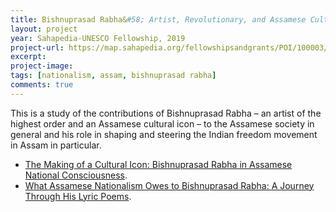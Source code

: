 ```yaml
---
title: Bishnuprasad Rabha&#58; Artist, Revolutionary, and Assamese Cultural Icon
layout: project
year: Sahapedia-UNESCO Fellowship, 2019 
project-url: https://map.sahapedia.org/fellowshipsandgrants/POI/100003/11405
excerpt: 
project-image: 
tags: [nationalism, assam, bishnuprasad rabha]
comments: true
---
```

This is a study of the contributions of Bishnuprasad Rabha – an artist of the highest order and an Assamese cultural icon – to the Assamese society in general and his role in shaping and steering the Indian freedom movement in Assam in particular. <br>

+ <a href="https://map.sahapedia.org/search/article/The%20Making%20of%20a%20Cultural%20Icon:%20Bishnuprasad%20Rabha%20in%20Assamese%20National%20Consciousness/11406">The Making of a Cultural Icon: Bishnuprasad Rabha in Assamese National Consciousness</a>. <br>
+ <a href="https://map.sahapedia.org/search/article/What%20Assamese%20Nationalism%20Owes%20to%20Bishnuprasad%20Rabha:%20A%20Journey%20Through%20His%20Lyric%20Poems%20/11408">What Assamese Nationalism Owes to Bishnuprasad Rabha: A Journey Through His Lyric Poems</a>.